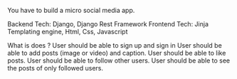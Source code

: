 You have to build a micro social media app.

Backend Tech: 	Django, Django Rest Framework
Frontend Tech: 	Jinja Templating engine, Html, Css, Javascript

What is does ?
User should be able to sign up and sign in
User should be able to add posts (image or video) and caption.
User should be able to like posts.
User should be able to follow other users.
User should be able to see the posts of only followed users.
